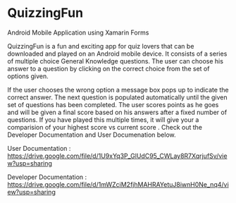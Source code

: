 # QuizzingFun
Android Mobile Application using Xamarin Forms

QuizzingFun is a fun and exciting app for quiz lovers that can be downloaded and played on an Android mobile device. 
It consists of a series of multiple choice General Knowledge questions. The user can choose his answer to a question by 
clicking on the correct choice from the set of options given. 

If the user chooses the wrong option a message box pops up to indicate the correct answer. The next question is populated automatically 
until the given set of questions has been completed. The user scores points as he goes and will be given a final score based on his answers 
after a fixed number of questions. If you have played this multiple times, it will give your a comparision of your highest score vs current score .
Check out the Developer Documentation and User Documenation below.

User Documentation : https://drive.google.com/file/d/1U9xYq3P_GlUdC95_CWLay8R7XqrjufSv/view?usp=sharing

Developer Documentation : https://drive.google.com/file/d/1mWZciM2fjhMAHRAYetuJ8iwnH0Ne_nq4/view?usp=sharing
